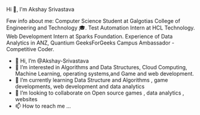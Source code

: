 Hi 👋, I'm Akshay Srivastava 

Few info about me:
Computer Science Student at Galgotias College of Engineering and Technology 🎓.
Test Automation Intern at HCL Technology.
Web Development Intern at Sparks Foundation.
Experience of Data Analytics in ANZ, Quantium
GeeksForGeeks Campus Ambassador - Competitive Coder.

- 👋 Hi, I’m @Akshay-Srivastava
- 👀 I’m interested in Algorithms and Data Structures, Cloud Computing, Machine Learning, operating systems,and Game and web development.
- 🌱 I’m currently learning Data Structure and Algorithms , game developments, web development and data analytics
- 💞️ I’m looking to collaborate on Open source games , data analytics , websites 
- 📫 How to reach me ...

<!---
Akshay-Srivastava/Akshay-Srivastava is a ✨ special ✨ repository because its `README.md` (this file) appears on your GitHub profile.
You can click the Preview link to take a look at your changes.
--->
